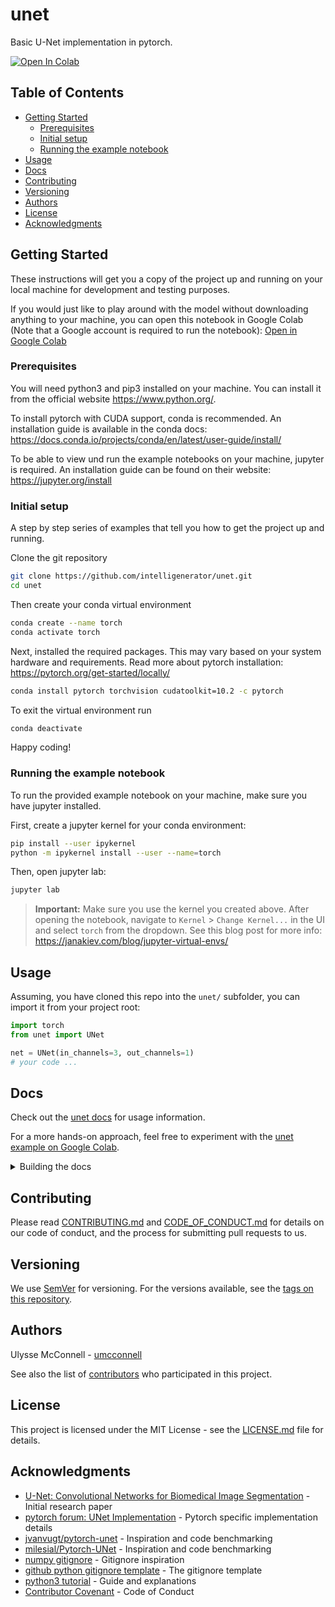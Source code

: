 # unet

Basic U-Net implementation in pytorch.

[![Open In Colab](https://colab.research.google.com/assets/colab-badge.svg)][1]

## Table of Contents

-   [Getting Started](#getting-started)
    -   [Prerequisites](#prerequisites)
    -   [Initial setup](#initial-setup)
    -   [Running the example notebook](#running-the-example-notebook)
-   [Usage](#usage)
-   [Docs](#docs)
-   [Contributing](#contributing)
-   [Versioning](#versioning)
-   [Authors](#authors)
-   [License](#license)
-   [Acknowledgments](#acknowledgments)

## Getting Started

These instructions will get you a copy of the project up and running on your
local machine for development and testing purposes.

If you would just like to play around with the model without downloading
anything to your machine, you can open this notebook in Google Colab
(Note that a Google account is required to run the notebook):
[Open in Google Colab][1]

### Prerequisites

You will need python3 and pip3 installed on your machine. You can install it
from the official website https://www.python.org/.

To install pytorch with CUDA support, conda is recommended. An installation
guide is available in the conda docs:
https://docs.conda.io/projects/conda/en/latest/user-guide/install/

To be able to view und run the example notebooks on your machine, jupyter is
required. An installation guide can be found on their website:
https://jupyter.org/install

### Initial setup

A step by step series of examples that tell you how to get the project up and
running.

Clone the git repository

```bash
git clone https://github.com/intelligenerator/unet.git
cd unet
```

Then create your conda virtual environment

```bash
conda create --name torch
conda activate torch
```

Next, installed the required packages. This may vary based on your system
hardware and requirements. Read more about pytorch installation:
https://pytorch.org/get-started/locally/

```bash
conda install pytorch torchvision cudatoolkit=10.2 -c pytorch
```

To exit the virtual environment run

```bash
conda deactivate
```

Happy coding!

### Running the example notebook

To run the provided example notebook on your machine, make sure you have jupyter
installed.

First, create a jupyter kernel for your conda environment:

```bash
pip install --user ipykernel
python -m ipykernel install --user --name=torch
```

Then, open jupyter lab:

```bash
jupyter lab
```

> **Important:**
> Make sure you use the kernel you created above. After opening the notebook,
> navigate to `Kernel` > `Change Kernel...` in the UI and select `torch` from
> the dropdown.
> See this blog post for more info:
> https://janakiev.com/blog/jupyter-virtual-envs/

## Usage

Assuming, you have cloned this repo into the `unet/` subfolder, you can import
it from your project root:

```python
import torch
from unet import UNet

net = UNet(in_channels=3, out_channels=1)
# your code ...
```

## Docs

Check out the [unet docs](https://intelligenerator.github.io/unet/) for usage
information.

For a more hands-on approach, feel free to experiment with the
[unet example on Google Colab][1].

<details>
<summary>Building the docs</summary>

To build the docs yourself, create a python virtual environment:

```bash
python3 -m venv venv
source venv/bin/activate
```

Next, install sphinx, numpydoc and the sphinx-rtd-theme:

```bash
pip install -r requirements.txt
```

Then, build the docs:

```bash
cd docs/
make html
```

</details>

## Contributing

Please read [CONTRIBUTING.md](CONTRIBUTING.md) and
[CODE_OF_CONDUCT.md](CODE_OF_CONDUCT.md) for details on our code of conduct, and
the process for submitting pull requests to us.

## Versioning

We use [SemVer](http://semver.org/) for versioning. For the versions available,
see the [tags on this repository](https://github.com/intelligenerator/unet/tags).

## Authors

Ulysse McConnell - [umcconnell](https://github.com/umcconnell/)

See also the list of
[contributors](https://github.com/intelligenerator/unet/contributors)
who participated in this project.

## License

This project is licensed under the MIT License - see the
[LICENSE.md](LICENSE.md) file for details.

## Acknowledgments

-   [U-Net: Convolutional Networks for Biomedical Image Segmentation](https://arxiv.org/pdf/1505.04597.pdf) - Initial research paper
-   [pytorch forum: UNet Implementation](https://discuss.pytorch.org/t/unet-implementation/426) - Pytorch specific implementation details
-   [jvanvugt/pytorch-unet](https://github.com/jvanvugt/pytorch-unet) - Inspiration and code benchmarking
-   [milesial/Pytorch-UNet](https://github.com/milesial/Pytorch-UNet) - Inspiration and code benchmarking
-   [numpy gitignore](https://github.com/numpy/numpy/blob/master/.gitignore) -
    Gitignore inspiration
-   [github python gitignore template](https://github.com/github/gitignore/blob/master/Python.gitignore) - The gitignore template
-   [python3 tutorial](https://docs.python.org/3/tutorial/venv.html) - Guide and
    explanations
-   [Contributor Covenant](https://www.contributor-covenant.org/) - Code of Conduct

[1]: http://colab.research.google.com/github/intelligenerator/unet/blob/master

